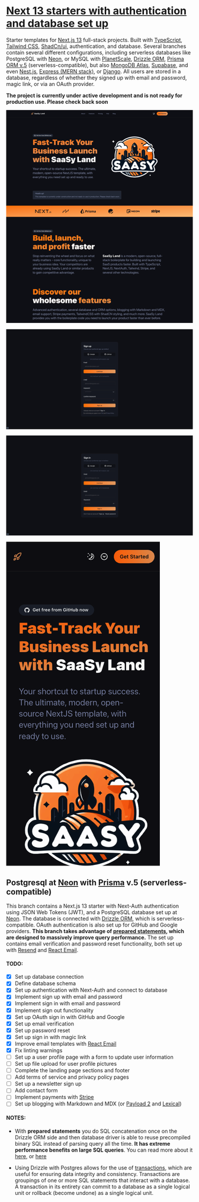 # [Next 13 starters with authentication and database set up](https://saasyland.com)

Starter templates for [Next.js 13](https://nextjs.org/) full-stack projects. Built with [TypeScript](https://www.typescriptlang.org/), [Tailwind CSS](https://tailwindcss.com/), [ShadCn/ui](https://ui.shadcn.com/), authentication, and database. Several branches contain several different configurations, including serverless databases like PostgreSQL with [Neon](https://neon.tech), or MySQL with [PlanetScale](https://planetscale.com), [Drizzle ORM](https://orm.drizzle.team/), [Prisma ORM v.5](https://www.prisma.io/) (serverless-compatible), but also [MongoDB Atlas](https://www.mongodb.com/atlas/database), [Supabase](https://supabase.com/), and even [Nest.js](https://nestjs.com/), [Express (MERN stack)](https://expressjs.com/), or [Django](https://www.djangoproject.com/). All users are stored in a database, regardless of whether they signed up with email and password, magic link, or via an OAuth provider.

**The project is currently under active development and is not ready for production use. Please check back soon**

![public/images/screenshots/screenshot_1](./public/images/screenshots/screenshot_1.png)

![public/images/screenshots/screenshot_2](./public/images/screenshots/screenshot_2.png)

![public/images/screenshots/screenshot_3](./public/images/screenshots/screenshot_3.png)

![public/images/screenshots/screenshot_4](./public/images/screenshots/screenshot_4.png)

## Postgresql at [Neon](https://neon.tech) with [Prisma](https://prisma.io) v.5 (serverless-compatible)

This branch contains a Next.js 13 starter with Next-Auth authentication using JSON Web Tokens (JWT), and a PostgreSQL database set up at [Neon](https://neon.tech). The database is connected with [Drizzle ORM](https://orm.drizzle.team/), which is serverless-compatible. OAuth authentication is also set up for GitHub and Google providers. **This branch takes advantage of [prepared statements](https://orm.drizzle.team/docs/perf-queries), which are designed to massively improve query performance.** The set up contains email verification and password reset functionality, both set up with [Resend](https://resend.com) and [React Email](https://react.email/).

#### TODO:

- [x] Set up database connection
- [x] Define database schema
- [x] Set up authentication with Next-Auth and connect to database
- [x] Implement sign up with email and password
- [x] Implement sign in with email and password
- [x] Implement sign out functionality
- [x] Set up OAuth sign in with GitHub and Google
- [x] Set up email verification
- [x] Set up password reset
- [x] Set up sign in with magic link
- [x] Improve email templates with [React Email](https://react.email/)
- [x] Fix linting warnings
- [ ] Set up a user profile page with a form to update user information
- [ ] Set up file upload for user profile pictures
- [ ] Complete the landing page sections and footer
- [ ] Add terms of service and privacy policy pages
- [ ] Set up a newsletter sign up
- [ ] Add contact form
- [ ] Implement payments with [Stripe](https://stripe.com)
- [ ] Set up blogging with Markdown and MDX (or [Payload 2](https://payloadcms.com/) and [Lexical](https://lexical.dev/))

#### NOTES:

- With **prepared statements** you do SQL concatenation once on the Drizzle ORM side and then database driver is able to reuse precompiled binary SQL instead of parsing query all the time. **It has extreme performance benefits on large SQL queries**. You can read more about it [here](https://orm.drizzle.team/docs/perf-queries), or [here](https://orm.drizzle.team/docs/rqb)

- Using Drizzle with Postgres allows for the use of [transactions](https://orm.drizzle.team/docs/transactions), which are useful for ensuring data integrity and consistency. Transactions are groupings of one or more SQL statements that interact with a database. A transaction in its entirety can commit to a database as a single logical unit or rollback (become undone) as a single logical unit.

